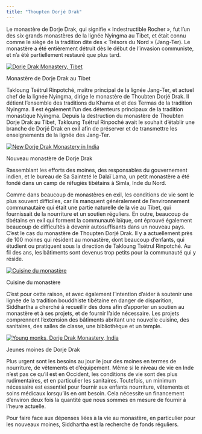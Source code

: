 ```yaml
---
title: "Thoupten Dorjé Drak"
---
```


Le monastère de Dorje Drak, qui signifie « Indestructible Rocher », fut l’un des six grands monastères de la lignée Nyingma au Tibet, et était connu comme le siège de la tradition dite des « Trésors du Nord » (Jang-Ter). Le monastère a été entièrement détruit dès le début de l’invasion communiste, et n’a été partiellement restauré que plus tard. 

[ ![Dorje Drak Monastery, Tibet](/images/img_simla_tibet-150x150.jpg) ](/images/img_simla_tibet.jpg)

Monastère de Dorje Drak au Tibet 

Takloung Tsétrul Rinpotché, maître principal de la lignée Jang-Ter, et actuel chef de la lignée Nyingma, dirige le monastère de Thoubten Dorjé Drak. Il détient l’ensemble des traditions du Khama et et des Termas de la tradition Nyingma. Il est également l’un des détenteurs principaux de la tradition monastique Nyingma. Depuis la destruction du monastère de Thoubten Dorje Drak au Tibet, Takloung Tsétrul Rinpoché avait le souhait d’établir une branche de Dorjé Drak en exil afin de préserver et de transmettre les enseignements de la lignée des Jang-Ter. 

[ ![New Dorje Drak Monastery in India](/images/img_simla_monastere-150x150.jpg) ](/images/img_simla_monastere.jpg)

Nouveau monastère de Dorje Drak 

Rassemblant les efforts des moines, des responsables du gouvernement indien, et le bureau de Sa Sainteté le Dalaï Lama, un petit monastère a été fondé dans un camp de réfugiés tibétains à Simla, Inde du Nord. 

Comme dans beaucoup de monastères en exil, les conditions de vie sont le plus souvent difficiles, car ils manquent généralement de l’environnement communautaire qui était une partie naturelle de la vie au Tibet, qui fournissait de la nourriture et un soutien réguliers. En outre, beaucoup de tibétains en exil qui forment la communauté laïque, ont éprouvé également beaucoup de difficultés à devenir autosuffisants dans un nouveau pays. C’est le cas du monastère de Thoupten Dorjé Drak. Il y a actuellement près de 100 moines qui résident au monastère, dont beaucoup d’enfants, qui étudient ou pratiquent sous la direction de Takloung Tsétrul Rinpotché. Au fil des ans, les bâtiments sont devenus trop petits pour la communauté qui y réside. 

[ ![Cuisine du monastère](/images/img_simla_cuisine-171x300.jpg) ](/images/img_simla_cuisine.jpg)

Cuisine du monastère 

C’est pour cette raison, et avec également l’intention d’aider à soutenir une lignée de la tradition bouddhiste tibétaine en danger de disparition, Siddhartha a cherché à recueillir des dons afin d’apporter un soutien au monastère et à ses projets, et de fournir l’aide nécessaire. Les projets comprennent l’extension des bâtiments abritant une nouvelle cuisine, des sanitaires, des salles de classe, une bibliothèque et un temple. 

[ ![Young monks, Dorje Drak Monastery, India](/images/img_simla_moines-150x150.jpg) ](/images/img_simla_moines.jpg)

Jeunes moines de Dorje Drak 

Plus urgent sont les besoins au jour le jour des moines en termes de nourriture, de vêtements et d’équipement. Même si le niveau de vie en Inde n’est pas ce qu’il est en Occident, les conditions de vie sont des plus rudimentaires, et en particulier les sanitaires. Toutefois, un minimum nécessaire est essentiel pour fournir aux enfants nourriture, vêtements et soins médicaux lorsqu’ils en ont besoin. Cela nécessite un financement d’environ deux fois la quantité que nous sommes en mesure de fournir à l’heure actuelle. 

Pour faire face aux dépenses liées à la vie au monastère, en particulier pour les nouveaux moines, Siddhartha est la recherche de fonds réguliers. 
